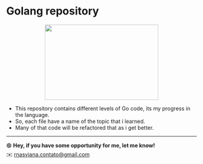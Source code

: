 # Golang repository

<center><img src="https://user-images.githubusercontent.com/45907874/89135636-4eb10c00-d505-11ea-9406-4eb75d1990ad.gif" height="200" width="300"/></center>


- This repository contains different levels of Go code, its my progress in the language.
- So, each file have a name of the topic that i learned.
- Many of that code will be refactored that as i get better.



---

🟢 **Hey, if you have some opportunity for me, let me know!**<br>
✉️ rnasviana.contato@gmail.com
